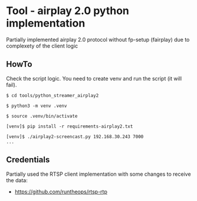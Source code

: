 # Tool - airplay 2.0 python implementation

Partially implemented airplay 2.0 protocol without fp-setup (fairplay) due to complexety of the
client logic

## HowTo

Check the script logic. You need to create venv and run the script (it will fail).
```
$ cd tools/python_streamer_airplay2

$ python3 -m venv .venv

$ source .venv/bin/activate

[venv]$ pip install -r requirements-airplay2.txt

[venv]$ ./airplay2-screencast.py 192.168.30.243 7000
...
```

## Credentials

Partially used the RTSP client implementation with some changes to receive the data:
* https://github.com/runtheops/rtsp-rtp
